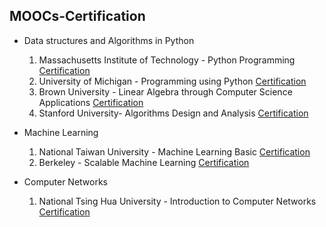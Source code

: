 ## MOOCs-Certification

* Data structures and Algorithms in Python
  1. Massachusetts Institute of Technology - Python Programming [Certification](https://github.com/WhoYoung99/MOOCs-Certification/blob/master/edx_MIT_python.pdf)
  2. University of Michigan - Programming using Python [Certification](https://github.com/WhoYoung99/MOOCs-Certification/blob/master/Coursera%20pythonlearn%202016.pdf)
  3. Brown University - Linear Algebra through Computer Science Applications [Certification](https://github.com/WhoYoung99/MOOCs-Certification/blob/master/Coursera%20matrix%202016.pdf)
  4. Stanford University- Algorithms Design and Analysis [Certification](https://github.com/WhoYoung99/MOOCs-Certification/blob/master/Coursera%20algo%202016.pdf)

* Machine Learning
  1. National Taiwan University - Machine Learning Basic [Certification](https://github.com/WhoYoung99/MOOCs-Certification/blob/master/Coursera%20ntumlone%202016.pdf)
  2. Berkeley - Scalable Machine Learning [Certification](https://github.com/WhoYoung99/MOOCs-Certification/blob/master/edx_ucb_spark.pdf)

* Computer Networks
  1. National Tsing Hua University - Introduction to Computer Networks [Certification](https://github.com/WhoYoung99/MOOCs-Certification/blob/master/NTHU_mooc_networks.pdf)
